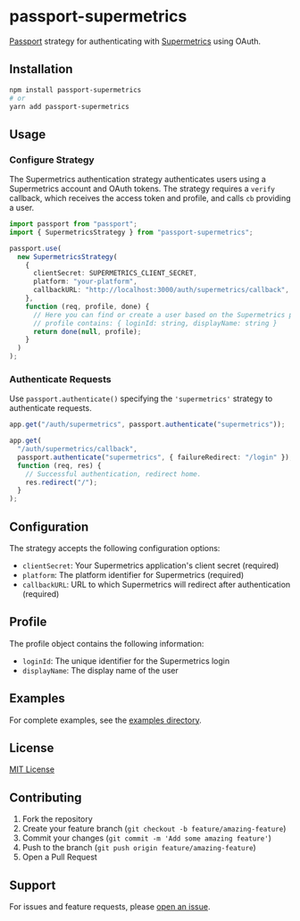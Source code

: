 # passport-supermetrics

[Passport](http://passportjs.org/) strategy for authenticating with [Supermetrics](https://supermetrics.com/) using OAuth.

## Installation

```bash
npm install passport-supermetrics
# or
yarn add passport-supermetrics
```

## Usage

### Configure Strategy

The Supermetrics authentication strategy authenticates users using a Supermetrics account and OAuth tokens. The strategy requires a `verify` callback, which receives the access token and profile, and calls `cb` providing a user.

```typescript
import passport from "passport";
import { SupermetricsStrategy } from "passport-supermetrics";

passport.use(
  new SupermetricsStrategy(
    {
      clientSecret: SUPERMETRICS_CLIENT_SECRET,
      platform: "your-platform",
      callbackURL: "http://localhost:3000/auth/supermetrics/callback",
    },
    function (req, profile, done) {
      // Here you can find or create a user based on the Supermetrics profile
      // profile contains: { loginId: string, displayName: string }
      return done(null, profile);
    }
  )
);
```

### Authenticate Requests

Use `passport.authenticate()` specifying the `'supermetrics'` strategy to authenticate requests.

```typescript
app.get("/auth/supermetrics", passport.authenticate("supermetrics"));

app.get(
  "/auth/supermetrics/callback",
  passport.authenticate("supermetrics", { failureRedirect: "/login" }),
  function (req, res) {
    // Successful authentication, redirect home.
    res.redirect("/");
  }
);
```

## Configuration

The strategy accepts the following configuration options:

- `clientSecret`: Your Supermetrics application's client secret (required)
- `platform`: The platform identifier for Supermetrics (required)
- `callbackURL`: URL to which Supermetrics will redirect after authentication (required)

## Profile

The profile object contains the following information:

- `loginId`: The unique identifier for the Supermetrics login
- `displayName`: The display name of the user

## Examples

For complete examples, see the [examples directory](https://github.com/Precis-Digital/passport-supermetrics/tree/main/examples).

## License

[MIT License](LICENSE)

## Contributing

1. Fork the repository
2. Create your feature branch (`git checkout -b feature/amazing-feature`)
3. Commit your changes (`git commit -m 'Add some amazing feature'`)
4. Push to the branch (`git push origin feature/amazing-feature`)
5. Open a Pull Request

## Support

For issues and feature requests, please [open an issue](https://github.com/yourusername/passport-supermetrics/issues).
